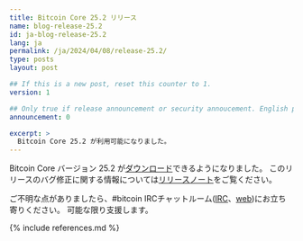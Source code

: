 ```yaml
---
title: Bitcoin Core 25.2 リリース
name: blog-release-25.2
id: ja-blog-release-25.2
lang: ja
permalink: /ja/2024/04/08/release-25.2/
type: posts
layout: post

## If this is a new post, reset this counter to 1.
version: 1

## Only true if release announcement or security annoucement. English posts only
announcement: 0

excerpt: >
  Bitcoin Core 25.2 が利用可能になりました。
---
```

Bitcoin Core バージョン 25.2 が[ダウンロード][download page]できるようになりました。
このリリースのバグ修正に関する情報については[リリースノート][release notes]をご覧ください。

ご不明な点がありましたら、#bitcoin IRCチャットルーム([IRC][irc]、[web][web irc])にお立ち寄りください。
可能な限り支援します。

[release notes]: /ja/releases/25.2/
[IRC]: irc://irc.libera.chat/bitcoin
[web irc]: https://web.libera.chat/#bitcoin
[download page]: /ja/download

{% include references.md %}
